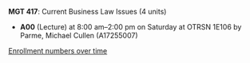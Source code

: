 **MGT 417**: Current Business Law Issues (4 units)

- **A00** (Lecture) at 8:00 am–2:00 pm on Saturday at OTRSN 1E106 by Parme, Michael Cullen (A17255007)

[Enrollment numbers over time](./MGT417.tsv)
